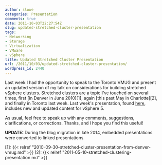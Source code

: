 ```yaml
---
author: slowe
categories: Presentation
comments: true
date: 2011-10-03T22:27:54Z
slug: updated-stretched-cluster-presentation
tags:
- Networking
- Storage
- Virtualization
- VMware
- vSphere
title: Updated Stretched Cluster Presentation
url: /2011/10/03/updated-stretched-cluster-presentation/
wordpress_id: 2440
---
```


Last week I had the opportunity to speak to the Toronto VMUG and present an updated version of my talk on considerations for building stretched vSphere clusters. Stretched clusters are a topic I've touched on several times, first [in Denver in June 2010][1], again [this past May in Charlotte][2], and finally in Toronto last week. Last week's presentation, found [here][3], includes new and updated content for vSphere 5.

As usual, feel free to speak up with any comments, suggestions, clarifications, or corrections. Thanks, and I hope you find this useful!

**UPDATE:** During the blog migration in late 2014, embedded presentations were converted to linked presentations.

[3]: http://www.slideshare.net/lowescott/elastic-vsphere-now-with-more-stretch
[1]: {{< relref "2010-09-30-stretched-cluster-presentation-from-denver-vmug.md" >}}
[2]: {{< relref "2011-05-10-stretched-clustering-presentation.md" >}}
